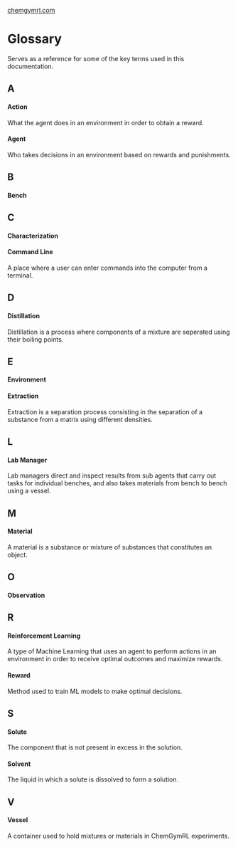 [chemgymrl.com](https://chemgymrl.com/)

# Glossary

Serves as a reference for some of the key terms used in this documentation.

## A

#### Action

What the agent does in an environment in order to obtain a reward.

#### Agent

Who takes decisions in an environment based on rewards and punishments.

## B 

#### Bench



## C

#### Characterization



#### Command Line

A place where a user can enter commands into the computer from a terminal.

## D

#### Distillation

Distillation is a process where components of a mixture are seperated using their boiling points.

## E

#### Environment

#### Extraction

Extraction is a separation process consisting in the separation of a substance from a matrix using different densities.

## L

#### Lab Manager

Lab managers direct and inspect results from sub agents that carry out tasks for individual benches, and also takes materials from bench to bench using a vessel.

## M 
 
#### Material

A material is a substance or mixture of substances that constitutes an object. 

## O

#### Observation



## R

#### Reinforcement Learning

A type of Machine Learning that uses an agent to perform actions in an environment in order to receive optimal outcomes and maximize rewards.

#### Reward

Method used to train ML models to make optimal decisions.

## S

#### Solute

The component that is not present in excess in the solution.

#### Solvent

The liquid in which a solute is dissolved to form a solution.

## V

#### Vessel

A container used to hold mixtures or materials in ChemGymRL experiments.
